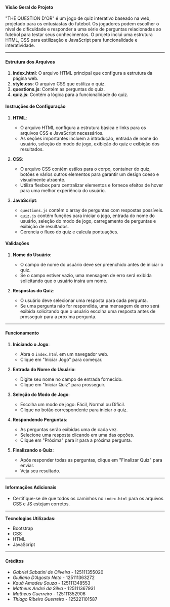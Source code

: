 #### Visão Geral do Projeto
"THE QUESTION D'OR" é um jogo de quiz interativo baseado na web, projetado para os entusiastas do futebol. Os jogadores podem escolher o nível de dificuldade e responder a uma série de perguntas relacionadas ao futebol para testar seus conhecimentos. O projeto inclui uma estrutura HTML, CSS para estilização e JavaScript para funcionalidade e interatividade.


---

#### Estrutura dos Arquivos
1. **index.html**: O arquivo HTML principal que configura a estrutura da página web.
2. **style.css**: O arquivo CSS que estiliza o quiz.
3. **questions.js**: Contém as perguntas do quiz.
4. **quiz.js**: Contém a lógica para a funcionalidade do quiz.


#### Instruções de Configuração
1. **HTML**:
    - O arquivo HTML configura a estrutura básica e links para os arquivos CSS e JavaScript necessários.
    - As seções importantes incluem a introdução, entrada de nome do usuário, seleção do modo de jogo, exibição do quiz e exibição dos resultados.

2. **CSS**:
    - O arquivo CSS contém estilos para o corpo, container do quiz, botões e vários outros elementos para garantir um design coeso e visualmente atraente.
    - Utiliza flexbox para centralizar elementos e fornece efeitos de hover para uma melhor experiência do usuário.

3. **JavaScript**:
    - `questions.js` contém o array de perguntas com respostas possíveis.
    - `quiz.js` contém funções para iniciar o jogo, entrada do nome do usuário, seleção do modo de jogo, carregamento de perguntas e exibição de resultados.
    - Gerencia o fluxo do quiz e calcula pontuações.


#### Validações
1. **Nome do Usuário**:
    - O campo de nome do usuário deve ser preenchido antes de iniciar o quiz.
    - Se o campo estiver vazio, uma mensagem de erro será exibida solicitando que o usuário insira um nome.

2. **Respostas do Quiz**:
    - O usuário deve selecionar uma resposta para cada pergunta.
    - Se uma pergunta não for respondida, uma mensagem de erro será exibida solicitando que o usuário escolha uma resposta antes de prosseguir para a próxima pergunta.

---

#### Funcionamento
1. **Iniciando o Jogo**:
    - Abra o `index.html` em um navegador web.
    - Clique em "Iniciar Jogo" para começar.

2. **Entrada do Nome do Usuário**:
    - Digite seu nome no campo de entrada fornecido.
    - Clique em "Iniciar Quiz" para prosseguir.

3. **Seleção do Modo de Jogo**:
    - Escolha um modo de jogo: Fácil, Normal ou Difícil.
    - Clique no botão correspondente para iniciar o quiz.

4. **Respondendo Perguntas**:
    - As perguntas serão exibidas uma de cada vez.
    - Selecione uma resposta clicando em uma das opções.
    - Clique em "Próxima" para ir para a próxima pergunta.

5. **Finalizando o Quiz**:
    - Após responder todas as perguntas, clique em "Finalizar Quiz" para enviar.
    - Veja seu resultado.

---

#### Informações Adicionais
- Certifique-se de que todos os caminhos no `index.html` para os arquivos CSS e JS estejam corretos.

---

**Tecnologias Utilizadas:**
- Bootstrap
- CSS
- HTML
- JavaScript

---

#### Créditos
- *Gabriel Sabatini de Oliveira* - 125111355020
- *Giuliano D'Agosto Neto* - 125111363272
- *Kauã Amadeu Souza* - 125111348553
- *Matheus André da Silva* - 125111367931
- *Matheus Guerreiro* - 125111352906
- *Thiago Ribeiro Guerreiro* - 125221101587
